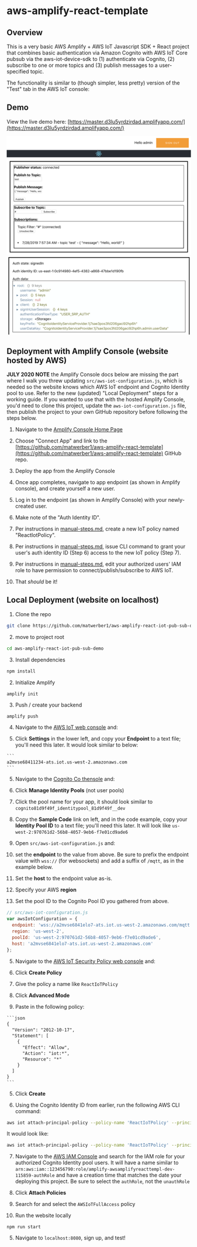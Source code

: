 # aws-amplify-react-template

## Overview

This is a very basic AWS Amplify + AWS IoT Javascript SDK + React project that combines basic authentication via Amazon Cognito with AWS IoT Core pubsub via the aws-iot-device-sdk to (1) authenticate via Cognito, (2) subscribe to one or more topics and (3) publish messages to a user-specified topic. 

The functionality is similar to (though simpler, less pretty) version of the "Test" tab in the AWS IoT console:

## Demo

View the live demo here: [https://master.d3lu5yrdzirdad.amplifyapp.com/](https://master.d3lu5yrdzirdad.amplifyapp.com/)

![alt text](./images/demo1.png)
![alt text](./images/demo2.png)

## Deployment with Amplify Console (website hosted by AWS)

**JULY 2020 NOTE** the Amplify Console docs below are missing the part where I walk you threw updating `src/aws-iot-configuration.js`, which is needed so the website knows which AWS IoT endpoint and Cognito Identity pool to use. Refer to the new (updated) "Local Deployment" steps for a working guide. If you wanted to use that with the hosted Amplify Console, you'd need to clone this project, update the `aws-iot-configuration.js` file, then publish the project to your own GitHub repository before following the steps below.

1. Navigate to the [Amplify Console Home Page](https://console.aws.amazon.com/amplify/home)

2. Choose "Connect App" and link to the [https://github.com/matwerber1/aws-amplify-react-template](https://github.com/matwerber1/aws-amplify-react-template) GitHub repo. 

3. Deploy the app from the Amplify Console

4. Once app completes, navigate to app endpoint (as shown in Amplify console), and create yourself a new user.

5. Log in to the endpoint (as shown in Amplify Console) with your newly-created user. 

6. Make note of the "Auth Identity ID".

7. Per instructions in [manual-steps.md](./manual-steps.md), create a new IoT policy named "ReactIotPolicy".

8. Per instructions in [manual-steps.md](./manual-steps.md), issue CLI command to grant your user's auth identity ID (Step 6) access to the new IoT policy (Step 7). 

9. Per instructions in [manual-steps.md](./manual-steps.md), edit your authorized users' IAM role to have permission to connect/publish/subscribe to AWS IoT. 

10. That *should* be it!

##  Local Deployment (website on localhost)

1. Clone the repo

  ```sh
  git clone https://github.com/matwerber1/aws-amplify-react-iot-pub-sub-demo
  ```

2. move to project root

  ```sh
  cd aws-amplify-react-iot-pub-sub-demo
  ```

3. Install dependencies

```sh
npm install
```

2. Initialize Amplify

  ```sh
  amplify init
  ```

3. Push / create your backend

  ```
  amplify push
  ```


4. Navigate to the [AWS IoT web console](https://console.aws.amazon.com/iot/home?) and:

  1. Click **Settings** in the lower left, and copy your **Endpoint** to a text file; you'll need this later. It would look similar to below:

    ```
    a2mvse68411234-ats.iot.us-west-2.amazonaws.com
    ```

5. Navigate to the [Cognito Co thensole](https://console.aws.amazon.com/cognito/home?) and:

  1. Click **Manage Identity Pools** (not user pools)
  2. Click the pool name for your app, it should look similar to `cognito81d9f49f_identitypool_81d9f49f__dev`
  3. Copy the **Sample Code** link on left, and in the code example, copy your **Identity Pool ID** to a text file; you'll need this later. It will look like `us-west-2:970761d2-56b8-4057-9eb6-f7e01cd9ade6`

2. Open `src/aws-iot-configuration.js` and:

  1. set the **endpoint** to the value from above. Be sure to prefix the endpoint value with `wss://` (for websockets) and add a suffix of `/mqtt`, as in the example below. 
  
  2. Set the **host** to the endpoint value as-is.
  
  3. Specify your AWS **region**

  4. Set the pool ID to the Cognito Pool ID you gathered from above. 

  ```js
  // src/aws-iot-configuration.js
  var awsIotConfiguration = {
    endpoint: 'wss://a2mvse6841elo7-ats.iot.us-west-2.amazonaws.com/mqtt', 
    region: 'us-west-2',
    poolId: 'us-west-2:970761d2-56b8-4057-9eb6-f7e01cd9ade6',
    host: 'a2mvse6841elo7-ats.iot.us-west-2.amazonaws.com'
  };
  ```

5. Navigate to the [AWS IoT Security Policy web console](https://console.aws.amazon.com/iot/home?/policyhub#/policyhub) and:

  1. Click **Create Policy**
  2. Give the policy a name like `ReactIoTPolicy`
  3. Click **Advanced Mode**
  4. Paste in the following policy:

    ```json
    {
      "Version": "2012-10-17",
      "Statement": [
        {
          "Effect": "Allow",
          "Action": "iot:*",
          "Resource": "*"
        }
      ]
    }
    ```
  5. Click **Create**

6. Using the Cognito Identity ID from earlier, run the following AWS CLI command:

  ```sh
  aws iot attach-principal-policy --policy-name 'ReactIoTPolicy' --principal '<YOUR_COGNITO_IDENTITY_ID>'
  ```

  It would look like:

  ```sh
  aws iot attach-principal-policy --policy-name 'ReactIoTPolicy' --principal 'us-west-2:d8b273d6-8d18-4fe7-81df-7d2ddd77587a'
  ```

7. Navigate to the [AWS IAM Console](https://console.aws.amazon.com/iam/home?#/roles) and search for the IAM role for your authorized Cognito Identity pool users. It will have a name similar to `arn:aws:iam::123456790:role/amplify-awsamplifyreacttempl-dev-115859-authRole` and have a creation time that matches the date your deploying this project. Be sure to select the `authRole`, not the `unauthRole`

  1. Click **Attach Policies**
  2. Search for and select the `AWSIoTFullAccess` policy

4. Run the website locally

  ```
  npm run start
  ```

5. Navigate to `localhost:8080`, sign up, and test!